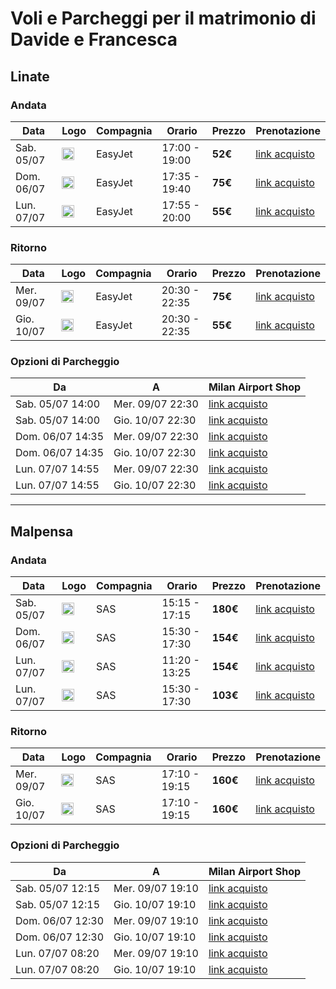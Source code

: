 
# Voli e Parcheggi per il matrimonio di Davide e Francesca


## Linate

### Andata

| Data               | Logo                                                                 | Compagnia | Orario           | Prezzo  | Prenotazione                                                                                             |
|--------------------|----------------------------------------------------------------------|-----------|------------------|---------|---------------------------------------------------------------------------------------------------------|
| Sab. 05/07        | <img src="https://logos.skyscnr.com/images/airlines/favicon/EZ.png" style="width: 20px;"> | EasyJet   | 17:00 - 19:00    | **52€**  | [link acquisto](https://www.easyjet.com/en/buy/flights?skyscanner_redirectid=FD1TTFFXQxiFMBQMt_fdnA)      |
| Dom. 06/07        | <img src="https://logos.skyscnr.com/images/airlines/favicon/EZ.png" style="width: 20px;"> | EasyJet   | 17:35 - 19:40    | **75€**  | [link acquisto](https://www.easyjet.com/en/buy/flights?skyscanner_redirectid=ys8l8HWeSL2cOmyJ8FqQDQ)      |
| Lun. 07/07        | <img src="https://logos.skyscnr.com/images/airlines/favicon/EZ.png" style="width: 20px;"> | EasyJet   | 17:55 - 20:00    | **55€**  | [link acquisto](https://www.easyjet.com/en/buy/flights?skyscanner_redirectid=zMZN-wlMQueDiBH_rC3sKg)      |

### Ritorno

| Data               | Logo                                                                 | Compagnia | Orario           | Prezzo  | Prenotazione                                                                                             |
|--------------------|----------------------------------------------------------------------|-----------|------------------|---------|---------------------------------------------------------------------------------------------------------|
| Mer. 09/07        | <img src="https://logos.skyscnr.com/images/airlines/favicon/EZ.png" style="width: 20px;"> | EasyJet   | 20:30 - 22:35    | **75€**  | [link acquisto](https://www.easyjet.com/en/buy/flights?skyscanner_redirectid=19B-hKDYT0mmR7fa6DsNYA)      |
| Gio. 10/07        | <img src="https://logos.skyscnr.com/images/airlines/favicon/EZ.png" style="width: 20px;"> | EasyJet   | 20:30 - 22:35    | **55€**  | [link acquisto](https://www.easyjet.com/en/buy/flights?skyscanner_redirectid=ju4EJsKiSWyFWgUXXx2aAQ)      |

### Opzioni di Parcheggio

| Da                     | A                      | Milan Airport Shop                                                                                   |
|------------------------|------------------------|-------------------------------------------------------------------------------------------------------|
| Sab. 05/07 14:00      | Mer. 09/07 22:30      | [link acquisto](https://www.milanairports-shop.com/it/search/parking?product=PARK&airport=LIN&checkInDate=05%2F07%2F2025&checkInTime=14%3A00&checkOutDate=09%2F07%2F2025&checkOutTime=22%3A30) |
| Sab. 05/07 14:00      | Gio. 10/07 22:30      | [link acquisto](https://www.milanairports-shop.com/it/search/parking?product=PARK&airport=LIN&checkInDate=05%2F07%2F2025&checkInTime=14%3A00&checkOutDate=10%2F07%2F2025&checkOutTime=22%3A30) |
| Dom. 06/07 14:35      | Mer. 09/07 22:30      | [link acquisto](https://www.milanairports-shop.com/it/search/parking?product=PARK&airport=LIN&checkInDate=06%2F07%2F2025&checkInTime=14%3A35&checkOutDate=09%2F07%2F2025&checkOutTime=22%3A30) |
| Dom. 06/07 14:35      | Gio. 10/07 22:30      | [link acquisto](https://www.milanairports-shop.com/it/search/parking?product=PARK&airport=LIN&checkInDate=06%2F07%2F2025&checkInTime=14%3A35&checkOutDate=10%2F07%2F2025&checkOutTime=22%3A30) |
| Lun. 07/07 14:55      | Mer. 09/07 22:30      | [link acquisto](https://www.milanairports-shop.com/it/search/parking?product=PARK&airport=LIN&checkInDate=07%2F07%2F2025&checkInTime=14%3A55&checkOutDate=09%2F07%2F2025&checkOutTime=22%3A30) |
| Lun. 07/07 14:55      | Gio. 10/07 22:30      | [link acquisto](https://www.milanairports-shop.com/it/search/parking?product=PARK&airport=LIN&checkInDate=07%2F07%2F2025&checkInTime=14%3A55&checkOutDate=10%2F07%2F2025&checkOutTime=22%3A30) |

---

## Malpensa

### Andata

| Data               | Logo                                                                 | Compagnia | Orario           | Prezzo  | Prenotazione                                                                                             |
|--------------------|----------------------------------------------------------------------|-----------|------------------|---------|---------------------------------------------------------------------------------------------------------|
| Sab. 05/07        | <img src="https://logos.skyscnr.com/images/airlines/favicon/SK.png" style="width: 20px;"> | SAS       | 15:15 - 17:15    | **180€** | [link acquisto](https://www.flysas.com/en/book/flights/?search=OW_MXP-CPH-20250705_a1c0i0y0&view=upsell&bookingFlow=revenue&out_flight_number=SK1684&skyscanner_redirectid=SZynVOp6RGuxpyGAU21ziw) |
| Dom. 06/07        | <img src="https://logos.skyscnr.com/images/airlines/favicon/SK.png" style="width: 20px;"> | SAS       | 15:30 - 17:30    | **154€** | [link acquisto](https://www.flysas.com/en/book/flights/?search=OW_MXP-CPH-20250706_a1c0i0y0&view=upsell&bookingFlow=revenue&out_flight_number=SK1684&skyscanner_redirectid=SIsf10C2SyuUswN4tXBIPQ) |
| Lun. 07/07        | <img src="https://logos.skyscnr.com/images/airlines/favicon/SK.png" style="width: 20px;"> | SAS       | 11:20 - 13:25    | **154€** | [link acquisto](https://www.flysas.com/en/book/flights/?search=OW_MXP-CPH-20250707_a1c0i0y0&view=upsell&bookingFlow=revenue&out_flight_number=SK1686&skyscanner_redirectid=GyfQp_rOSP6CZ1cOXGUaQg) |
| Lun. 07/07        | <img src="https://logos.skyscnr.com/images/airlines/favicon/SK.png" style="width: 20px;"> | SAS       | 15:30 - 17:30    | **103€** | [link acquisto](https://www.flysas.com/en/book/flights/?search=OW_MXP-CPH-20250707_a1c0i0y0&view=upsell&bookingFlow=revenue&out_flight_number=SK1684&skyscanner_redirectid=EV2x6b87S_miJDQ85P11ZA) |

### Ritorno

| Data               | Logo                                                                 | Compagnia | Orario           | Prezzo  | Prenotazione                                                                                             |
|--------------------|----------------------------------------------------------------------|-----------|------------------|---------|---------------------------------------------------------------------------------------------------------|
| Mer. 09/07        | <img src="https://logos.skyscnr.com/images/airlines/favicon/SK.png" style="width: 20px;"> | SAS       | 17:10 - 19:15    | **160€** | [link acquisto](https://www.flysas.com/en/book/flights/?search=OW_CPH-MXP-20250709_a1c0i0y0&view=upsell&bookingFlow=revenue&out_flight_number=SK686&skyscanner_redirectid=WjKQe4GFTvibwqCGdlzjTQ) |
| Gio. 10/07        | <img src="https://logos.skyscnr.com/images/airlines/favicon/SK.png" style="width: 20px;"> | SAS       | 17:10 - 19:15    | **160€** | [link acquisto](https://www.flysas.com/en/book/flights/?search=OW_CPH-MXP-20250710_a1c0i0y0&view=upsell&bookingFlow=revenue&out_flight_number=SK687&skyscanner_redirectid=IztKQqSJTmWQaRnogLaBZg) |

### Opzioni di Parcheggio

| Da                     | A                      |Milan Airport Shop                                                                                   |
|------------------------|------------------------|-------------------------------------------------------------------------------------------------------|
| Sab. 05/07 12:15      | Mer. 09/07 19:10      | [link acquisto](https://www.milanairports-shop.com/it/search/parking?product=PARK&airport=MXP&checkInDate=05%2F07%2F2025&checkInTime=12%3A15&checkOutDate=09%2F07%2F2025&checkOutTime=19%3A10) |
| Sab. 05/07 12:15      | Gio. 10/07 19:10      | [link acquisto](https://www.milanairports-shop.com/it/search/parking?product=PARK&airport=MXP&checkInDate=05%2F07%2F2025&checkInTime=12%3A15&checkOutDate=10%2F07%2F2025&checkOutTime=19%3A10) |
| Dom. 06/07 12:30      | Mer. 09/07 19:10      | [link acquisto](https://www.milanairports-shop.com/it/search/parking?product=PARK&airport=MXP&checkInDate=06%2F07%2F2025&checkInTime=12%3A30&checkOutDate=09%2F07%2F2025&checkOutTime=19%3A10) |
| Dom. 06/07 12:30      | Gio. 10/07 19:10      | [link acquisto](https://www.milanairports-shop.com/it/search/parking?product=PARK&airport=MXP&checkInDate=06%2F07%2F2025&checkInTime=12%3A30&checkOutDate=10%2F07%2F2025&checkOutTime=19%3A10) |
| Lun. 07/07 08:20      | Mer. 09/07 19:10      | [link acquisto](https://www.milanairports-shop.com/it/search/parking?product=PARK&airport=MXP&checkInDate=07%2F07%2F2025&checkInTime=08%3A20&checkOutDate=09%2F07%2F2025&checkOutTime=19%3A10) |
| Lun. 07/07 08:20      | Gio. 10/07 19:10      | [link acquisto](https://www.milanairports-shop.com/it/search/parking?product=PARK&airport=MXP&checkInDate=07%2F07%2F2025&checkInTime=08%3A20&checkOutDate=10%2F07%2F2025&checkOutTime=19%3A10) |

